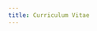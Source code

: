 ```yaml
---
title: Curriculum Vitae
---
```


<CurriculumVitaeLayout>
<template #summary>

# Antonio Gonzalez Gea

- Frontend Lead at [Zapp Studio][zapp-studio]
- Creator of [Huezzle][huezzle]
- Active Contributor to [bashunit][bashunit] and [Gacela][gacela]

Full stack developer with over 10 years of experience,
passionate about programming from a young age and dedicated to continuous learning and teaching of best practices.
I explore 3D printing, merging creativity and technical skills.

</template>
<template #contact>

## Contact

- [antonio.gonzalez.gea@gmail.com][mailto]
- [antonio.gg][home-page]
- [linkedin.com/in/antonio-gonzalez-gea][linkedin]
- [github.com/Tito-Kati][github]
- [printables.com/@Katarn][printables]

</template>
<template #experience>

## Experience

### Frontend Lead _- [Zapp Studio][zapp-studio]_

April 2023 - Present _(8 months)_

- Comprehensive development of multiple web applications, applying methodologies such as TDD, DDD, and Hexagonal
  Architecture, and using technologies like TypeScript, Sass, Vue.js, Angular, and Node.js among many others.
- Mentoring development teams in good software development practices and SOLID principles,
  fostering code quality and efficiency.

### CTO _- [LEVERADE][leverade]_

May 2015 - April 2023 _(8 years)_

- Leading the development and product team in new best practices and methodologies including
  TDD, XP, Scrum, SOLID, Hexagonal Architecture, DDD, and CQRS.
- Migration of all services to a distributed system, with high availability and horizontal scalability.
- Design and development of the federative management REST API integrated with websites and platforms of hundreds of
  clients and collaborators.
- Design and development of multiple PWAs using technologies like TypeScript, TailwindCSS, React.js, and Vue.js.

### Software Developer _- [LEVERADE][leverade]_

March 2014 - May 2015 _(1 year)_

- Redesign and development of the competitive management, refereeing, and licensing platform using technologies like
  Bootstrap, Laravel, and jQuery.

### Software Developer _- [Convega][convega]_

March 2014 - May 2015 _(1 year)_

- Migration of several websites for compliance with Web Content Accessibility Guidelines.

</template>
<template #projects>

## Projects

### bashunit

bashunit is a testing framework for Bash scripts.
I actively contribute to the planning, documentation, and development of the project.

- [bashunit.typeddevs.com][bashunit] _(documentation)_
- [github.com/TypedDevs/bashunit](https://github.com/TypedDevs/bashunit) _(source code)_
- [twitter.com/bashunit](https://twitter.com/bashunit) _(official account)_

### Huezzle

A puzzle game generated procedurally
so that every day all players face the same challenge.

Project carried out solo from the conception of the idea to its publication.
It has an average of 100 daily players.

- [huezzle.antonio.gg][huezzle] _(play now)_
- [github.com/Tito-Kati/Huezzle](https://github.com/Tito-Kati/Huezzle) _(source code)_
- [twitter.com/huezzle](https://twitter.com/huezzle) _(official account)_

### Gacela

Framework for creating modular PHP applications, facilitating communication between modules and allowing their
integration with other frameworks like Laravel or Symfony.

I actively contribute to Gacela, especially in the development of its routing module.

- [gacela-project.com][gacela] _(documentation)_
- [github.com/gacela-project](https://github.com/gacela-project) _(source code)_
- [twitter.com/gacela_project](https://twitter.com/gacela_project) _(official account)_

</template>
<template #education>

## Education

### Multiplatform Application Development

**Higher Education Training Cycle** _- IES Ingeniero de la Cierva_
\
2012 - 2014 _(2 years)_

### Systems Administration and Network Management

**Higher Education Training Cycle** _- IES Las Espeñetas_
\
2008 - 2010 _(2 years)_

</template>
<template #languages>

## Languages

- Spanish _(Native)_
- English _(Professional proficiency)_

</template>
<template #skills>

## Skills

- 3D Printing
- 3D Prototyping
- Adobe Illustrator
- Adobe Photoshop
- Agile
- Autodesk Fusion 360
- Bash
- bashunit
- Bitbucket
- Bootstrap
- CI/CD
- CRUD
- CSS
- DDD
- DevOps
- Docker
- Express.js
- Extreme Programming
- Figma
- Git
- GitHub
- Google Cloud
- Hexagonal Architecture
- HTML
- JavaScript
- Jest
- JIRA
- Laravel
- Linux
- Microfrontends
- Microservices
- MySQL
- Next.js
- Node.js
- Nuxt.js
- PHP
- PhpStorm
- PHPUnit
- Project Management
- Prusa
- PrusaSlicer
- Python
- React.js
- RESTful
- Sass
- Scrum
- SCSS
- Software Architecture
- Software Development
- SOLID
- Storybook
- Supabase
- Tailwind CSS
- TDD
- TypeScript
- Ubuntu
- VitePress
- Vue.js

</template>
</CurriculumVitaeLayout>

[mailto]: mailto:antonio.gonzalez.gea@gmail.com
[home-page]: https://antonio.gg/
[linkedin]: https://www.linkedin.com/in/antonio-gonzalez-gea/
[github]: https://github.com/Tito-Kati/
[printables]: https://www.printables.com/@Katarn
[zapp-studio]: https://zapp-studio.com/
[huezzle]: https://huezzle.antonio.gg/
[bashunit]: https://bashunit.typeddevs.com/
[gacela]: https://gacela-project.com/
[leverade]: https://leverade.com/
[convega]: https://www.convega.com/

<script lang="ts" setup>
import CurriculumVitaeLayout from '@/layouts/CurriculumVitaeLayout/CurriculumVitaeLayout.vue'
</script>
